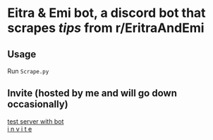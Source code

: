# Eitra & Emi bot, a discord bot that scrapes *tips* from r/EritraAndEmi
## Usage
Run `Scrape.py`
## Invite (hosted by me and will go down occasionally)
[test server with bot](https://discord.gg/NvUPRhtr)  
[i n v i t e](https://discord.com/api/oauth2/authorize?client_id=905098976641044540&permissions=378832940608&scope=bot)